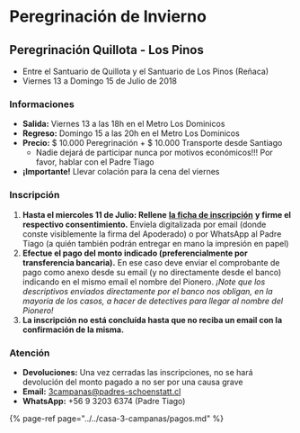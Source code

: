 # Peregrinación de Invierno

## Peregrinación Quillota - Los Pinos

* Entre el Santuario de Quillota y el Santuario de Los Pinos \(Reñaca\)
* Viernes 13 a Domingo 15 de Julio de 2018

### Informaciones

* **Salida:** Viernes 13 a las 18h en el Metro Los Dominicos
* **Regreso:** Domingo 15 a las 20h en el Metro Los Dominicos
* **Precio:** $ 10.000 Peregrinación + $ 10.000 Transporte desde Santiago
  * Nadie dejará de participar nunca por motivos económicos!!! Por favor, hablar con el Padre Tiago
* **¡Importante!** Llevar colación para la cena del viernes

### Inscripción

1. **Hasta el miercoles 11 de Julio: Rellene** [**la ficha de inscripción**](http://pentecostes.info/peregrinacion_pioneros_2018-07.pdf) **y firme el respectivo consentimiento.** Envíela digitalizada por email \(donde conste visiblemente la firma del Apoderado\) o por WhatsApp al Padre Tiago \(a quién también podrán entregar en mano la impresión en papel\)
2. **Efectue el pago del monto indicado \(preferencialmente por transferencia bancaria\).** En ese caso deve enviar el comprobante de pago como anexo desde su email \(y no directamente desde el banco\) indicando en el mismo email el nombre del Pionero. _¡Note que los descriptivos enviados directamente por el banco nos obligan, en la mayoría de los casos, a hacer de detectives para llegar al nombre del Pionero!_
3. **La inscripción no está concluída hasta que no reciba un email con la confirmación de la misma.**

### Atención

* **Devoluciones:** Una vez cerradas las inscripciones, no se hará devolución del monto pagado a no ser por una causa grave
* **Email:** 3campanas@padres-schoenstatt.cl
* **WhatsApp:** +56 9 3203 6374 \(Padre Tiago\)

{% page-ref page="../../casa-3-campanas/pagos.md" %}

